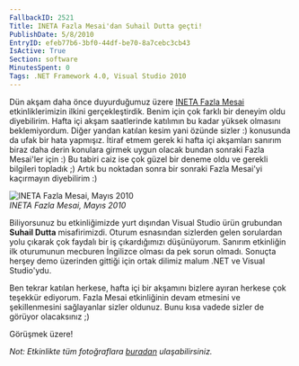 ```yaml
---
FallbackID: 2521
Title: INETA Fazla Mesai'dan Suhail Dutta geçti!
PublishDate: 5/8/2010
EntryID: efeb77b6-3bf0-44df-be70-8a7cebc3cb43
IsActive: True
Section: software
MinutesSpent: 0
Tags: .NET Framework 4.0, Visual Studio 2010
---
```

Dün akşam daha önce duyurduğumuz üzere [INETA Fazla
Mesai](http://daron.yondem.com/tr/post/9e0c8f8b-c217-4743-9658-6d9e4df91870)
etkinliklerimizin ilkini gerçekleştirdik. Benim için çok farklı bir
deneyim oldu diyebilirim. Hafta içi akşam saatlerinde katılımın bu kadar
yüksek olmasını beklemiyordum. Diğer yandan katılan kesim yani özünde
sizler :) konusunda da ufak bir hata yapmışız. İtiraf etmem gerek ki
hafta içi akşamları sanırım biraz daha derin konulara girmek uygun
olacak bundan sonraki Fazla Mesai'ler için :) Bu tabiri caiz ise çok
güzel bir deneme oldu ve gerekli bilgileri topladık ;) Artık bu noktadan
sonra bir sonraki Fazla Mesai'yi kaçırmayın diyebilirim :)

![INETA Fazla Mesai, Mayıs
2010](http://cdn.daron.yondem.com/assets/2521/07052010_1.png)\
*INETA Fazla Mesai, Mayıs 2010*

Biliyorsunuz bu etkinliğimizde yurt dışından Visual Studio ürün
grubundan **Suhail Dutta** misafirimizdi. Oturum esnasından sizlerden
gelen sorulardan yolu çıkarak çok faydalı bir iş çıkardığımızı
düşünüyorum. Sanırım etkinliğin ilk oturumunun mecburen İngilizce olması
da pek sorun olmadı. Sonuçta herşey demo üzerinden gittiği için ortak
dilimiz malum .NET ve Visual Studio'ydu.

Ben tekrar katılan herkese, hafta içi bir akşamını bizlere ayıran
herkese çok teşekkür ediyorum. Fazla Mesai etkinliğinin devam etmesini
ve şekillenmesini sağlayanlar sizler oldunuz. Bunu kısa vadede sizler de
görüyor olacaksınız ;)

Görüşmek üzere!

*Not: Etkinlikte tüm fotoğraflara*
[*buradan*](http://cid-8eca4439fd9a640f.skydrive.live.com/browse.aspx/INETA%255E_FazlaMesai%255E_1)
*ulaşabilirsiniz.*


